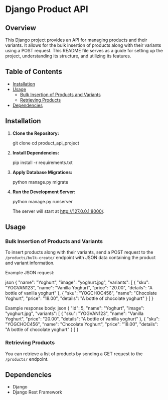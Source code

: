 # Django Product API

## Overview

This Django project provides an API for managing products and their variants. It allows for the bulk insertion of products along with their variants using a POST request. This README file serves as a guide for setting up the project, understanding its structure, and utilizing its features.

## Table of Contents

- [Installation](#installation)
- [Usage](#usage)
  - [Bulk Insertion of Products and Variants](#bulk-insertion-of-products-and-variants)
  - [Retrieving Products](#retrieving-products)
- [Dependencies](#dependencies)

## Installation

1. **Clone the Repository:**

   git clone <repository-url>
   cd product_api_project

2. **Install Dependencies:**

   pip install -r requirements.txt

3. **Apply Database Migrations:**

   python manage.py migrate

4. **Run the Development Server:**

   python manage.py runserver

   The server will start at http://127.0.0.1:8000/.

## Usage

### Bulk Insertion of Products and Variants

To insert products along with their variants, send a POST request to the `/products/bulk-create/` endpoint with JSON data containing the product and variant information.

Example JSON request:

json
{
"name": "Yoghurt",
"image": "yoghurt.jpg",
"variants": [
{
"sku": "YOGVAN123",
"name": "Vanilla Yoghurt",
"price": "20.00",
"details": "A bottle of vanilla yoghurt"
},
{
"sku": "YOGCHOC456",
"name": "Chocolate Yoghurt",
"price": "18.00",
"details": "A bottle of chocolate yoghurt"
}
]
}

Example response body:
json
{
"id": 5,
"name": "Yoghurt",
"image": "yoghurt.jpg",
"variants": [
{
"sku": "YOGVAN123",
"name": "Vanilla Yoghurt",
"price": "20.00",
"details": "A bottle of vanilla yoghurt"
},
{
"sku": "YOGCHOC456",
"name": "Chocolate Yoghurt",
"price": "18.00",
"details": "A bottle of chocolate yoghurt"
}
]
}

### Retrieving Products

You can retrieve a list of products by sending a GET request to the `/products/` endpoint.

## Dependencies

- Django
- Django Rest Framework
